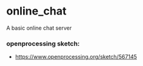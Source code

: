 # online_chat
A basic online chat server

### openprocessing sketch:
* https://www.openprocessing.org/sketch/567145
